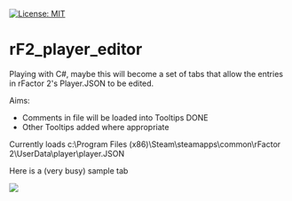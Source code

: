 [![License: MIT](https://img.shields.io/badge/License-MIT-yellow.svg)](https://opensource.org/licenses/MIT)
# rF2_player_editor

Playing with C#, maybe this will become a set of tabs that allow the entries in rFactor 2's Player.JSON to be edited.

Aims:
* Comments in file will be loaded into Tooltips DONE
* Other Tooltips added where appropriate

Currently loads c:\Program Files (x86)\Steam\steamapps\common\rFactor 2\UserData\player\player.JSON 

Here is a (very busy) sample tab

![](https://github.com/TonyWhitley/rF2_player_editor/blob/master/Documentation/GraphicsOptions.jpg)
